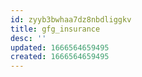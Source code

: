 ```yaml
---
id: zyyb3bwhaa7dz8nbdliggkv
title: gfg_insurance
desc: ''
updated: 1666564659495
created: 1666564659495
---
```

